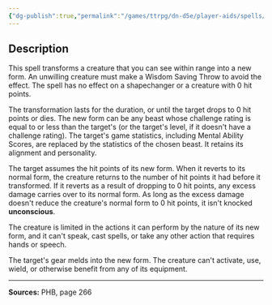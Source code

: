 ```yaml
---
{"dg-publish":true,"permalink":"/games/ttrpg/dn-d5e/player-aids/spells/level-4/polymorph/","tags":["ttrpg/dnd/5e","verbal","somatic","material","concentration","spell"],"noteIcon":""}
---
```



## Description
This spell transforms a creature that you can see within range into a new form.
An unwilling creature must make a Wisdom Saving Throw to avoid the effect.
The spell has no effect on a shapechanger or a creature with 0 hit points.

The transformation lasts for the duration, or until the target drops to 0 hit points or dies.
The new form can be any beast whose challenge rating is equal to or less than the target's (or the target's level, if it doesn't have a challenge rating).
The target's game statistics, including Mental Ability Scores, are replaced by the statistics of the chosen beast.
It retains its alignment and personality.

The target assumes the hit points of its new form.
When it reverts to its normal form, the creature returns to the number of hit points it had before it transformed.
If it reverts as a result of dropping to 0 hit points, any excess damage carries over to its normal form.
As long as the excess damage doesn't reduce the creature's normal form to 0 hit points, it isn't knocked **unconscious**.

The creature is limited in the actions it can perform by the nature of its new form, and it can't speak, cast spells, or take any other action that requires hands or speech.

The target's gear melds into the new form.
The creature can't activate, use, wield, or otherwise benefit from any of its equipment.

---

**Sources:** PHB, page 266
